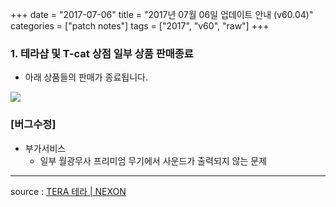 +++
date = "2017-07-06"
title = "2017년 07월 06일 업데이트 안내 (v60.04)"
categories = ["patch notes"]
tags = ["2017", "v60", "raw"]
+++

### 1. 테라샵 및 T-cat 상점 일부 상품 판매종료
- 아래 상품들의 판매가 종료됩니다.

![](/images/patch/v60-04_1.png)

### [버그수정]
- 부가서비스
  - 일부 월광무사 프리미엄 무기에서 사운드가 출력되지 않는 문제

----

source : [TERA 테라 | NEXON](http://tera.nexon.com/news/update/view.aspx?n4articlesn=285)
